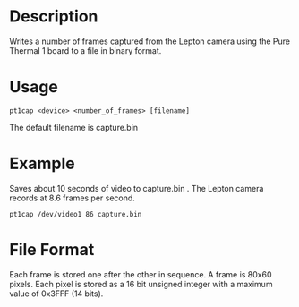 # Description

Writes a number of frames captured from the Lepton camera using the Pure Thermal 1 board to a file in binary format.

# Usage

`pt1cap <device> <number_of_frames> [filename]`

The default filename is capture.bin

# Example 
Saves about 10 seconds of video to capture.bin . The Lepton camera records at 8.6 frames per second.

`pt1cap /dev/video1 86 capture.bin`

# File Format

Each frame is stored one after the other in sequence. A frame is 80x60 pixels. Each pixel is stored as a 16 bit unsigned integer with a maximum value of 0x3FFF (14 bits). 
